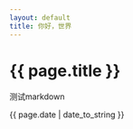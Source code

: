```yaml
---
layout: default
title: 你好，世界
---
```

{{ page.title }}
===
测试markdown
<p>{{ page.date | date_to_string }}</p>
